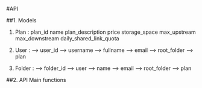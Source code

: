 #API 

##1.  Models

1. Plan : 
plan_id
name
plan_description
price
storage_space
max_upstream
max_downstream
daily_shared_link_quota


2.  User :
--> user_id
--> username
--> fullname
--> email
--> root_folder
--> plan

3.  Folder : 
--> folder_id
--> user
--> name
--> email
--> root_folder
--> plan


##2.	API Main functions
